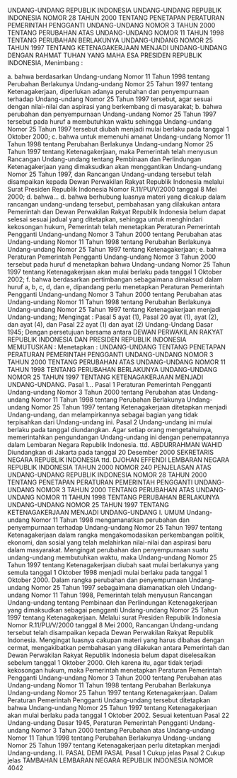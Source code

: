 UNDANG-UNDANG REPUBLIK INDONESIA UNDANG-UNDANG REPUBLIK INDONESIA NOMOR 28 TAHUN 2000 TENTANG PENETAPAN PERATURAN PEMERINTAH PENGGANTI UNDANG-UNDANG NOMOR 3 TAHUN 2000 TENTANG PERUBAHAN ATAS UNDANG-UNDANG NOMOR 11 TAHUN 1998 TENTANG PERUBAHAN BERLAKUNYA UNDANG-UNDANG NOMOR 25 TAHUN 1997 TENTANG KETENAGAKERJAAN MENJADI UNDANG-UNDANG
DENGAN RAHMAT TUHAN YANG MAHA ESA PRESIDEN REPUBLIK INDONESIA,
Menimbang :

a. bahwa berdasarkan Undang-undang Nomor 11 Tahun 1998 tentang Perubahan Berlakunya Undang-undang Nomor 25 Tahun 1997 tentang Ketenagakerjaan, diperlukan adanya perubahan dan penyempurnaan terhadap Undang-undang Nomor 25 Tahun 1997 tersebut, agar sesuai dengan nilai-nilai dan aspirasi yang berkembang di masyarakat;
b. bahwa perubahan dan penyempurnaan Undang-undang Nomor 25 Tahun 1997 tersebut pada huruf a membutuhkan waktu sehingga Undang-undang Nomor 25 Tahun 1997 tersebut diubah menjadi mulai berlaku pada tanggal 1 Oktober 2000;
c. bahwa untuk memenuhi amanat Undang-undang Nomor 11 Tahun 1998 tentang Perubahan Berlakunya Undang-undang Nomor 25 Tahun 1997 tentang Ketenagakerjaan, maka Pemerintah telah menyusun Rancangan Undang-undang tentang Pembinaan dan Perlindungan Ketenagakerjaan yang dimaksudkan akan menggantikan Undang-undang Nomor 25 Tahun 1997, dan Rancangan Undang-undang tersebut telah disampaikan kepada Dewan Perwakilan Rakyat Republik Indonesia melalui Surat Presiden Republik Indonesia Nomor R.11/PU/V/2000 tanggal 8 Mei 2000;
d. bahwa...
d. bahwa berhubung luasnya materi yang dicakup dalam rancangan undang-undang tersebut, pembahasan yang dilakukan antara Pemerintah dan Dewan Perwakilan Rakyat Republik Indonesia belum dapat selesai sesuai jadual yang ditetapkan, sehingga untuk menghindari kekosongan hukum, Pemerintah telah menetapkan Peraturan Pemerintah Pengganti Undang-undang Nomor 3 Tahun 2000 tentang Perubahan atas Undang-undang Nomor 11 Tahun 1998 tentang Perubahan Berlakunya Undang-undang Nomor 25 Tahun 1997 tentang Ketenagakerjaan;
e. bahwa Peraturan Pemerintah Pengganti Undang-undang Nomor 3 Tahun 2000 tersebut pada huruf d menetapkan bahwa Undang-undang Nomor 25 Tahun 1997 tentang Ketenagakerjaan akan mulai berlaku pada tanggal 1 Oktober 2002;
f. bahwa berdasarkan pertimbangan sebagaimana dimaksud dalam huruf a, b, c, d, dan e, dipandang perlu menetapkan Peraturan Pemerintah Pengganti Undang-undang Nomor 3 Tahun 2000 tentang Perubahan atas Undang-undang Nomor 11 Tahun 1998 tentang Perubahan Berlakunya Undang-undang Nomor 25 Tahun 1997 tentang Ketenagakerjaan menjadi Undang-undang;
Mengingat :
 Pasal 5 ayat (1), Pasal 20 ayat (1), ayat (2), dan ayat (4), dan Pasal 22 ayat (1) dan ayat (2) Undang-Undang Dasar 1945; Dengan persetujuan bersama antara DEWAN PERWAKILAN RAKYAT REPUBLIK INDONESIA DAN PRESIDEN REPUBLIK INDONESIA
MEMUTUSKAN :
 Menetapkan : UNDANG-UNDANG TENTANG PENETAPAN PERATURAN PEMERINTAH PENGGANTI UNDANG-UNDANG NOMOR 3 TAHUN 2000 TENTANG PERUBAHAN ATAS UNDANG-UNDANG NOMOR 11 TAHUN 1998 TENTANG PERUBAHAN BERLAKUNYA UNDANG-UNDANG NOMOR 25 TAHUN 1997 TENTANG KETENAGAKERJAAN MENJADI UNDANG-UNDANG. Pasal 1...
Pasal 1
Peraturan Pemerintah Pengganti Undang-undang Nomor 3 Tahun 2000 tentang Perubahan atas Undang-undang Nomor 11 Tahun 1998 tentang Perubahan Berlakunya Undang-undang Nomor 25 Tahun 1997 tentang Ketenagakerjaan ditetapkan menjadi Undang-undang, dan melampirkannya sebagai bagian yang tidak terpisahkan dari Undang-undang ini.
Pasal 2
Undang-undang ini mulai berlaku pada tanggal diundangkan. Agar setiap orang mengetahuinya, memerintahkan pengundangan Undang-undang ini dengan penempatannya dalam Lembaran Negara Republik Indonesia. ttd. ABDURRAHMAN WAHID Diundangkan di Jakarta pada tanggal 20 Desember 2000 SEKRETARIS NEGARA REPUBLIK INDONESIA ttd. DJOHAN EFFENDI LEMBARAN NEGARA REPUBLIK INDONESIA TAHUN 2000 NOMOR 240 PENJELASAN ATAS UNDANG-UNDANG REPUBLIK INDONESIA NOMOR 28 TAHUN 2000 TENTANG PENETAPAN PERATURAN PEMERINTAH PENGGANTI UNDANG-UNDANG NOMOR 3 TAHUN 2000 TENTANG PERUBAHAN ATAS UNDANG-UNDANG NOMOR 11 TAHUN 1998 TENTANG PERUBAHAN BERLAKUNYA UNDANG-UNDANG NOMOR 25 TAHUN 1997 TENTANG KETENAGAKERJAAN MENJADI UNDANG-UNDANG I. UMUM Undang-undang Nomor 11 Tahun 1998 mengamanatkan perubahan dan penyempurnaan terhadap Undang-undang Nomor 25 Tahun 1997 tentang Ketenagakerjaan dalam rangka mengakomodasikan perkembangan politik, ekonomi, dan sosial yang telah melahirkan nilai-nilai dan aspirasi baru dalam masyarakat. Mengingat perubahan dan penyempurnaan suatu undang-undang membutuhkan waktu, maka Undang-undang Nomor 25 Tahun 1997 tentang Ketenagakerjaan diubah saat mulai berlakunya yang semula tanggal 1 Oktober 1998 menjadi mulai berlaku pada tanggal 1 Oktober 2000. Dalam rangka perubahan dan penyempurnaan Undang-undang Nomor 25 Tahun 1997 sebagaimana diamanatkan oleh Undang-undang Nomor 11 Tahun 1998, Pemerintah telah menyusun Rancangan Undang-undang tentang Pembinaan dan Perlindungan Ketenagakerjaan yang dimaksudkan sebagai pengganti Undang-undang Nomor 25 Tahun 1997 tentang Ketenagakerjaan. Melalui surat Presiden Republik Indonesia Nomor R.11/PU/V/2000 tanggal 8 Mei 2000, Rancangan Undang-undang tersebut telah disampaikan kepada Dewan Perwakilan Rakyat Republik Indonesia. Mengingat luasnya cakupan materi yang harus dibahas dengan cermat, mengakibatkan pembahasan yang dilakukan antara Pemerintah dan Dewan Perwakilan Rakyat Republik Indonesia belum dapat diselesaikan sebelum tanggal 1 Oktober 2000. Oleh karena itu, agar tidak terjadi kekosongan hukum, maka Pemerintah menetapkan Peraturan Pemerintah Pengganti Undang-undang Nomor 3 Tahun 2000 tentang Perubahan atas Undang-undang Nomor 11 Tahun 1998 tentang Perubahan Berlakunya Undang-undang Nomor 25 Tahun 1997 tentang Ketenagakerjaan. Dalam Peraturan Pemerintah Pengganti Undang-undang tersebut ditetapkan bahwa Undang-undang Nomor 25 Tahun 1997 tentang Ketenagakerjaan akan mulai berlaku pada tanggal 1 Oktober 2002. Sesuai ketentuan Pasal 22 Undang-undang Dasar 1945, Peraturan Pemerintah Pengganti Undang-undang Nomor 3 Tahun 2000 tentang Perubahan atas Undang-undang Nomor 11 Tahun 1998 tentang Perubahan Berlakunya Undang-undang Nomor 25 Tahun 1997 tentang Ketenagakerjaan perlu ditetapkan menjadi Undang-undang. II. PASAL DEMI PASAL
Pasal 1
Cukup jelas
Pasal 2
Cukup jelas TAMBAHAN LEMBARAN NEGARA REPUBLIK INDONESIA NOMOR 4042